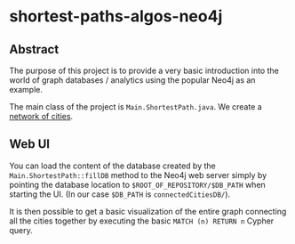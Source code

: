 # shortest-paths-algos-neo4j

## Abstract

The purpose of this project is to provide a very basic introduction into the world of 
graph databases / analytics using the popular Neo4j as an example.

The main class of the project is `Main.ShortestPath.java`.  We create a [network of cities](src/main/resources/citySchedule.csv).

## Web UI

You can load the content of the database created by the `Main.ShortestPath::fillDB` method to the Neo4j web server simply by pointing the database
location to `$ROOT_OF_REPOSITORY/$DB_PATH` when starting the UI.  (In our case `$DB_PATH` is `connectedCitiesDB/`).

It is then possible to get a basic visualization of the entire graph connecting all the cities together 
by executing the basic `MATCH (n) RETURN n` Cypher query.

